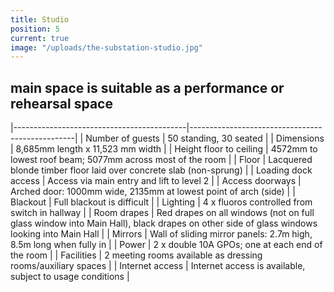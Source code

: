```yaml
---
title: Studio
position: 5
current: true
image: "/uploads/the-substation-studio.jpg"
---
```


## main space is suitable as a performance or rehearsal space

|-------------------------------------------|-------------------------------------------------|
| Number of guests | 50 standing, 30 seated |
| Dimensions | 8,685mm length x 11,523 mm width |
| Height floor to ceiling | 4572mm to lowest roof beam; 5077mm across most of the room |
| Floor | Lacquered blonde timber floor laid over concrete slab (non-sprung) |
| Loading dock access | Access via main entry and lift to level 2 |
| Access doorways | Arched door: 1000mm wide, 2135mm at lowest point of arch (side) |
| Blackout | Full blackout is difficult |
| Lighting | 4 x fluoros controlled from switch in hallway |
| Room drapes | Red drapes on all windows (not on full glass window into Main Hall), black drapes on other side of glass windows looking into Main Hall |
| Mirrors | Wall of sliding mirror panels: 2.7m high, 8.5m long when fully in |
| Power | 2 x double 10A GPOs; one at each end of the room |
| Facilities | 2 meeting rooms available as dressing rooms/auxiliary spaces |
| Internet access | Internet access is available, subject to usage conditions |
